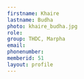 ```yaml
---
firstname: Khaire 
lastname: Budha
photo: khaire_budha.jpg
role: 
group: THDC, Marpha
email: 
phonenumber: 
memberid: 51
layout: profile
---
```

